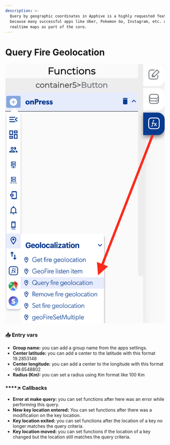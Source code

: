 ```yaml
---
description: >-
  Query by geographic coordinates in Apphive is a highly requested feature
  because many successful apps like Uber, Pokemon Go, Instagram, etc. use
  realtime maps as part of the core.
---
```


# Query Fire Geolocation

![](../../../.gitbook/assets/captura-de-pantalla-2020-02-10-a-la-s-14.01.39.png)



### 📥 Entry vars <a id="entry-vars"></a>

* **Group name:** you can add a group name from the apps settings.
* **Center latitude:** you can add a center to the latitude with this format 19.2853148
* **Center longitude:** you can add a center to the longitude with this format -99.6548802
* **Radius \(Km\):** you can set a radius using Km format like 100 Km

### \*\*\*\*↗ **Callbacks**

* **Error at make query:** you can set functions after here was an error while performing this query.
* **New key location entered:** You can set functions after there was a modification on the key location.
* **Key location exited:** you can set functions after the location of a key no longer matches the query criteria.
* **Key location moved:**  you can set functions if the location of a key changed but the location still matches the query criteria. 

